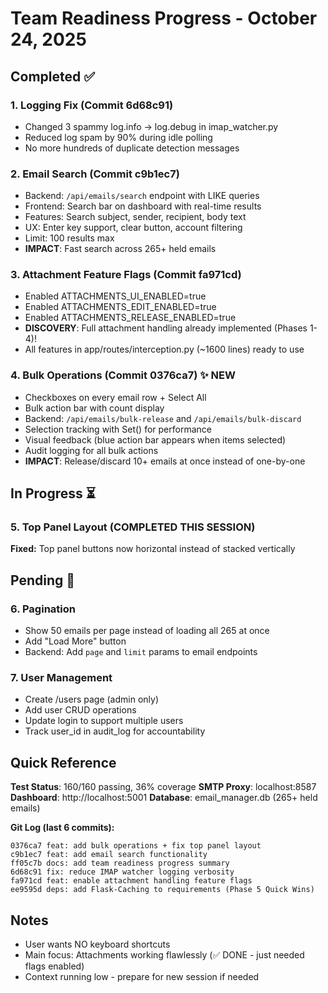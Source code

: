 # Team Readiness Progress - October 24, 2025

## Completed ✅

### 1. Logging Fix (Commit 6d68c91)
- Changed 3 spammy log.info → log.debug in imap_watcher.py
- Reduced log spam by 90% during idle polling
- No more hundreds of duplicate detection messages

### 2. Email Search (Commit c9b1ec7)
- Backend: `/api/emails/search` endpoint with LIKE queries
- Frontend: Search bar on dashboard with real-time results
- Features: Search subject, sender, recipient, body text
- UX: Enter key support, clear button, account filtering
- Limit: 100 results max
- **IMPACT**: Fast search across 265+ held emails

### 3. Attachment Feature Flags (Commit fa971cd)
- Enabled ATTACHMENTS_UI_ENABLED=true
- Enabled ATTACHMENTS_EDIT_ENABLED=true
- Enabled ATTACHMENTS_RELEASE_ENABLED=true
- **DISCOVERY**: Full attachment handling already implemented (Phases 1-4)!
- All features in app/routes/interception.py (~1600 lines) ready to use

### 4. Bulk Operations (Commit 0376ca7) ✨ NEW
- Checkboxes on every email row + Select All
- Bulk action bar with count display
- Backend: `/api/emails/bulk-release` and `/api/emails/bulk-discard`
- Selection tracking with Set() for performance
- Visual feedback (blue action bar appears when items selected)
- Audit logging for all bulk actions
- **IMPACT**: Release/discard 10+ emails at once instead of one-by-one

## In Progress ⏳

### 5. Top Panel Layout (COMPLETED THIS SESSION)
**Fixed:** Top panel buttons now horizontal instead of stacked vertically

## Pending 📝

### 6. Pagination
- Show 50 emails per page instead of loading all 265 at once
- Add "Load More" button
- Backend: Add `page` and `limit` params to email endpoints

### 7. User Management
- Create /users page (admin only)
- Add user CRUD operations
- Update login to support multiple users
- Track user_id in audit_log for accountability

## Quick Reference

**Test Status**: 160/160 passing, 36% coverage
**SMTP Proxy**: localhost:8587
**Dashboard**: http://localhost:5001
**Database**: email_manager.db (265+ held emails)

**Git Log (last 6 commits):**
```
0376ca7 feat: add bulk operations + fix top panel layout
c9b1ec7 feat: add email search functionality
ff05c7b docs: add team readiness progress summary
6d68c91 fix: reduce IMAP watcher logging verbosity
fa971cd feat: enable attachment handling feature flags
ee9595d deps: add Flask-Caching to requirements (Phase 5 Quick Wins)
```

## Notes

- User wants NO keyboard shortcuts
- Main focus: Attachments working flawlessly (✅ DONE - just needed flags enabled)
- Context running low - prepare for new session if needed
